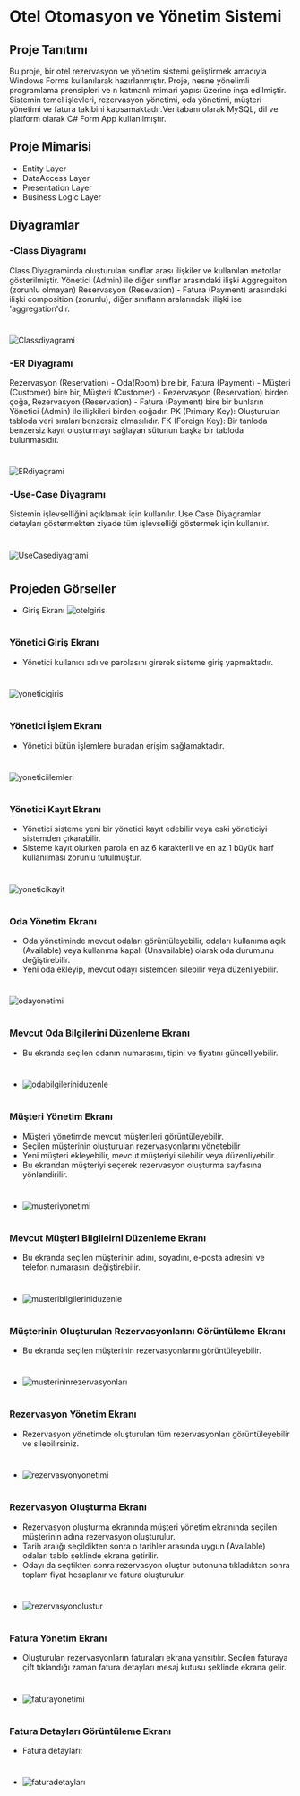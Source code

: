  #  Otel Otomasyon ve Yönetim Sistemi
##  Proje Tanıtımı
Bu proje, bir otel rezervasyon ve yönetim sistemi geliştirmek amacıyla Windows Forms kullanılarak hazırlanmıştır. Proje, nesne yönelimli programlama prensipleri ve  n katmanlı mimari yapısı üzerine inşa edilmiştir. Sistemin temel işlevleri, rezervasyon yönetimi, oda yönetimi, müşteri yönetimi ve fatura takibini kapsamaktadır.Veritabanı olarak MySQL, dil ve platform olarak C# Form App kullanılmıştır.


## Proje Mimarisi
- Entity Layer
- DataAccess Layer
- Presentation Layer
- Business Logic Layer


 ## Diyagramlar
 ### -Class Diyagramı
Class Diyagraminda oluşturulan sınıflar arası ilişkiler ve kullanılan metotlar gösterilmiştir. Yönetici (Admin) ile diğer sınıflar arasındaki ilişki Aggregaiton (zorunlu olmayan) Reservasyon (Resevation) - Fatura (Payment) arasındaki ilişki composition (zorunlu), diğer sınıfların aralarındaki ilişki ise 'aggregation'dır.
#
![Classdiyagrami](https://github.com/user-attachments/assets/7c2ec3ee-d83e-42ea-9dbd-b1c01a4b4180)


### -ER Diyagramı
Rezervasyon (Reservation)  - Oda(Room) bire bir, Fatura (Payment) - Müşteri (Customer) bire bir, Müşteri (Customer) - Rezervasyon (Reservation) birden çoğa, Rezervasyon (Reservation) - Fatura (Payment) bire bir bunların Yönetici (Admin) ile ilişkileri birden çoğadır. 
PK (Primary Key): Oluşturulan tabloda veri sıraları benzersiz olmasılıdır.
FK (Foreign Key): Bir tanloda benzersiz kayıt oluşturmayı sağlayan sütunun başka bir tabloda bulunmasıdır.
#
![ERdiyagrami](https://github.com/user-attachments/assets/880c4b3c-d956-41c3-a205-a14f7dcc7ae3)

### -Use-Case Diyagramı
Sistemin işlevselliğini açıklamak için kullanılır. Use Case Diyagramlar detayları göstermekten ziyade tüm işlevselliği göstermek için kullanılır.
#
![UseCasediyagrami](https://github.com/user-attachments/assets/3ad1a182-8d73-4732-8fd7-1f457cb5ecca)
#
#
#
## Projeden Görseller
- Giriş Ekranı
  ![otelgiris](https://github.com/user-attachments/assets/b16d031d-3b01-4c09-8482-815e52cfce42)
#
#
### Yönetici Giriş Ekranı
- Yönetici kullanıcı adı ve parolasını girerek sisteme giriş yapmaktadır.
#
  ![yoneticigiris](https://github.com/user-attachments/assets/080c949d-55d7-43b7-9cb2-aec9e0612c80)
#
#
### Yönetici İşlem Ekranı
- Yönetici bütün işlemlere buradan erişim sağlamaktadır.
#
  ![yoneticiilemleri](https://github.com/user-attachments/assets/3ef420f6-efdf-41e7-86eb-fdbac2bf0046)
#
#
### Yönetici Kayıt Ekranı
- Yönetici sisteme yeni bir yönetici kayıt edebilir veya eski yöneticiyi sistemden çıkarabilir.
- Sisteme kayıt olurken parola en az 6 karakterli ve en az 1 büyük harf kullanılması zorunlu tutulmuştur.
#
  ![yoneticikayit](https://github.com/user-attachments/assets/a4877ca9-b8d3-4056-a31e-c4308c809f48)
#
#
### Oda Yönetim Ekranı
- Oda yönetiminde mevcut odaları görüntüleyebilir, odaları kullanıma açık (Available) veya kullanıma kapalı (Unavailable) olarak oda durumunu değiştirebilir.
- Yeni oda ekleyip, mevcut odayı sistemden silebilir veya düzenliyebilir.
#
  ![odayonetimi](https://github.com/user-attachments/assets/6d573fa4-ebe9-4fe9-b44f-3aecf7dfdb51)
#
#
### Mevcut Oda Bilgilerini Düzenleme Ekranı
- Bu ekranda seçilen odanın numarasını, tipini ve fiyatını güncelliyebilir.
#
+ ![odabilgileriniduzenle](https://github.com/user-attachments/assets/566e8f39-7821-4a3d-99b8-d82bbf171e45)
#
#
### Müşteri Yönetim Ekranı
- Müşteri yönetimde mevcut müşterileri görüntüleyebilir.
- Seçilen müşterinin oluşturulan rezervasyonlarını yönetebilir
- Yeni müşteri ekleyebilir, mevcut müşteriyi silebilir veya düzenliyebilir.
- Bu ekrandan müşteriyi seçerek rezervasyon oluşturma sayfasına yönlendirilir.
#
+  ![musteriyonetimi](https://github.com/user-attachments/assets/4e0a504a-72e9-4bc1-a050-7f2d3f513fcd)
#
#
### Mevcut Müşteri Bilgileirni Düzenleme Ekranı
- Bu ekranda seçilen müşterinin adını, soyadını, e-posta adresini ve telefon numarasını değiştirebilir.
#
+  ![musteribilgileriniduzenle](https://github.com/user-attachments/assets/b68a9d0c-385c-4925-97a7-85e1e3807a69)
#
#
### Müşterinin Oluşturulan Rezervasyonlarını Görüntüleme Ekranı
- Bu ekranda seçilen  müşterinin rezervasyonlarını görüntüleyebilir.
#
+  ![musterininrezervasyonları](https://github.com/user-attachments/assets/06709495-ce66-444b-a45b-f51d4f89a6a9)
#
#
### Rezervasyon Yönetim Ekranı
- Rezervasyon yönetimde oluşturulan tüm rezervasyonları görüntüleyebilir ve silebilirsiniz.
#
+ ![rezervasyonyonetimi](https://github.com/user-attachments/assets/8bf3a3ce-eac3-400e-b808-15507ec5370d)
#
#
### Rezervasyon Oluşturma Ekranı
- Rezervasyon oluşturma ekranında müşteri yönetim ekranında seçilen müşterinin adına rezervasyon oluşturulur.
- Tarih aralığı seçildikten sonra o tarihler arasında uygun (Available) odaları tablo şeklinde ekrana getirilir.
- Odayı da seçtikten sonra rezervasyon oluştur butonuna tıkladıktan sonra toplam fiyat hesaplanır ve fatura oluşturulur.
#
+  ![rezervasyonolustur](https://github.com/user-attachments/assets/968597d9-240a-4338-8175-2c0c9bc7946b)
#
#

### Fatura Yönetim Ekranı
- Oluşturulan rezervasyonların faturaları ekrana yansıtılır. Secılen faturaya çift tıklandığı zaman fatura detayları mesaj kutusu şeklinde ekrana gelir.
#
+ ![faturayonetimi](https://github.com/user-attachments/assets/b43679cb-fb93-4290-a7ad-0b3a5d7e5f6b)
#
#
### Fatura Detayları Görüntüleme Ekranı
- Fatura detayları:
#
+ ![faturadetayları](https://github.com/user-attachments/assets/26206098-8ed0-4ada-96c4-d3f07d885377)
#
#









